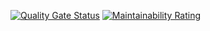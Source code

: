 [![Quality Gate Status](https://sonarcloud.io/api/project_badges/measure?project=bikashnpanda_bikashnpanda.github.io&metric=alert_status)](https://sonarcloud.io/dashboard?id=bikashnpanda_bikashnpanda.github.io)
[![Maintainability Rating](https://sonarcloud.io/api/project_badges/measure?project=bikashnpanda_bikashnpanda.github.io&metric=sqale_rating)](https://sonarcloud.io/dashboard?id=bikashnpanda_bikashnpanda.github.io)

